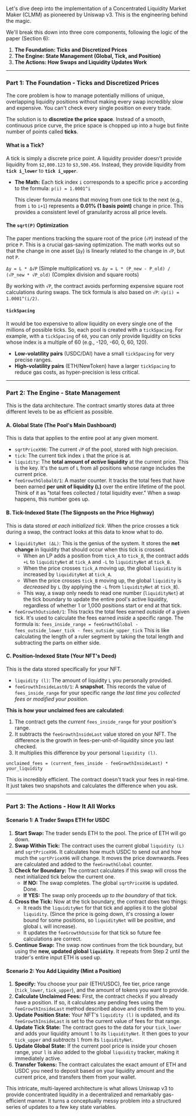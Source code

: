 Let's dive deep into the implementation of a Concentrated Liquidity Market Maker (CLMM) as pioneered by Uniswap v3. This is the engineering behind the magic.

We'll break this down into three core components, following the logic of the paper (Section 6):

1.  **The Foundation: Ticks and Discretized Prices**
2.  **The Engine: State Management (Global, Tick, and Position)**
3.  **The Actions: How Swaps and Liquidity Updates Work**

---

### Part 1: The Foundation - Ticks and Discretized Prices

The core problem is how to manage potentially millions of unique, overlapping liquidity positions without making every swap incredibly slow and expensive. You can't check every single position on every trade.

The solution is to **discretize the price space**. Instead of a smooth, continuous price curve, the price space is chopped up into a huge but finite number of points called **ticks**.

#### What is a Tick?

A tick is simply a discrete price point. A liquidity provider doesn't provide liquidity from `$2,800.123` to `$3,500.456`. Instead, they provide liquidity from **`tick i_lower`** to **`tick i_upper`**.

*   **The Math:** Each tick index `i` corresponds to a specific price `p` according to the formula:
    `p(i) = 1.0001^i`

    This clever formula means that moving from one tick to the next (e.g., from `i` to `i+1`) represents a **0.01% (1 basis point)** change in price. This provides a consistent level of granularity across all price levels.

#### The `sqrt(P)` Optimization

The paper mentions tracking the square root of the price (`√P`) instead of the price `P`. This is a crucial gas-saving optimization. The math works out so that the change in one asset (`Δy`) is linearly related to the change in `√P`, but not `P`.

`Δy = L * Δ√P` (Simple multiplication)
vs.
`Δy = L * (P_new - P_old) / (√P_new * √P_old)` (Complex division and square roots)

By working with `√P`, the contract avoids performing expensive square root calculations during swaps. The tick formula is also based on `√P`: `√p(i) = 1.0001^(i/2)`.

#### `tickSpacing`

It would be too expensive to allow liquidity on every single one of the millions of possible ticks. So, each pool is created with a `tickSpacing`. For example, with a `tickSpacing` of `60`, you can only provide liquidity on ticks whose index is a multiple of 60 (e.g., -120, -60, 0, 60, 120).

*   **Low-volatility pairs** (USDC/DAI) have a small `tickSpacing` for very precise ranges.
*   **High-volatility pairs** (ETH/NewToken) have a larger `tickSpacing` to reduce gas costs, as hyper-precision is less critical.

---

### Part 2: The Engine - State Management

This is the data architecture. The contract smartly stores data at three different levels to be as efficient as possible.

#### A. Global State (The Pool's Main Dashboard)

This is data that applies to the entire pool at any given moment.
*   `sqrtPriceX96`: The current `√P` of the pool, stored with high precision.
*   `tick`: The current tick index `i` that the price is at.
*   `liquidity`: The **total amount of *active* liquidity** at the current price. This is the key. It's the sum of `L` from all positions whose range includes the current price.
*   `feeGrowthGlobal0/1`: A master counter. It tracks the total fees that have been earned **per unit of liquidity (`L`)** over the entire lifetime of the pool. Think of it as "total fees collected / total liquidity ever." When a swap happens, this number goes up.

#### B. Tick-Indexed State (The Signposts on the Price Highway)

This is data stored *at each initialized tick*. When the price crosses a tick during a swap, the contract looks at this data to know what to do.
*   `liquidityNet (ΔL)`: This is the genius of the system. It stores the **net change** in liquidity that should occur when this tick is crossed.
    *   When an LP adds a position from `tick_A` to `tick_B`, the contract adds `+L` to `liquidityNet` at `tick_A` and `-L` to `liquidityNet` at `tick_B`.
    *   When the price crosses `tick_A` moving up, the global `liquidity` is increased by `liquidityNet` at `tick_A`.
    *   When the price crosses `tick_B` moving up, the global `liquidity` is *decreased* by `L` (by applying the `-L` from `liquidityNet` at `tick_B`).
    *   This way, a swap only needs to read one number (`liquidityNet`) at the tick boundary to update the entire pool's active liquidity, regardless of whether 1 or 1,000 positions start or end at that tick.
*   `feeGrowthOutside0/1`: This tracks the total fees earned *outside* of a given tick. It's used to calculate the fees earned *inside* a specific range. The formula is:
    `fees_inside_range = feeGrowthGlobal - fees_outside_lower_tick - fees_outside_upper_tick`
    This is like calculating the length of a ruler segment by taking the total length and subtracting the parts on either side.

#### C. Position-Indexed State (Your NFT's Deed)

This is the data stored specifically for your NFT.
*   `liquidity (l)`: The amount of liquidity `L` you personally provided.
*   `feeGrowthInsideLast0/1`: A **snapshot**. This records the value of `fees_inside_range` for your specific range *the last time you collected fees or modified your position*.

**This is how your unclaimed fees are calculated:**

1.  The contract gets the *current* `fees_inside_range` for your position's range.
2.  It subtracts the `feeGrowthInsideLast` value stored on your NFT. The difference is the growth in fees-per-unit-of-liquidity since you last checked.
3.  It multiplies this difference by your personal `liquidity (l)`.

`unclaimed_fees = (current_fees_inside - feeGrowthInsideLast) * your_liquidity`

This is incredibly efficient. The contract doesn't track your fees in real-time. It just takes two snapshots and calculates the difference when you ask.

---

### Part 3: The Actions - How It All Works

#### Scenario 1: A Trader Swaps ETH for USDC

1.  **Start Swap:** The trader sends ETH to the pool. The price of ETH will go down.
2.  **Swap Within Tick:** The contract uses the current global `liquidity (L)` and `sqrtPriceX96`. It calculates how much USDC to send out and how much the `sqrtPriceX96` will change. It moves the price downwards. Fees are calculated and added to the `feeGrowthGlobal` counter.
3.  **Check for Boundary:** The contract calculates if this swap will cross the next initialized tick below the current one.
    *   **If NO:** The swap completes. The global `sqrtPriceX96` is updated. Done.
    *   **If YES:** The swap only proceeds *up to the boundary* of that tick.
4.  **Cross the Tick:** Now at the tick boundary, the contract does two things:
    *   It reads the `liquidityNet` for that tick and applies it to the global `liquidity`. (Since the price is going down, it's crossing a lower bound for some positions, so `liquidityNet` will be positive, and global `L` will increase).
    *   It updates the `feeGrowthOutside` for that tick so future fee calculations are correct.
5.  **Continue Swap:** The swap now continues from the tick boundary, but using the **new, updated global `liquidity`**. It repeats from Step 2 until the trader's entire input ETH is used up.

#### Scenario 2: You Add Liquidity (Mint a Position)

1.  **Specify:** You choose your pair (ETH/USDC), fee tier, price range (`tick_lower`, `tick_upper`), and the amount of tokens you want to provide.
2.  **Calculate Unclaimed Fees:** First, the contract checks if you already have a position. If so, it calculates any pending fees using the `feeGrowthInsideLast` method described above and credits them to you.
3.  **Update Position State:** Your NFT's `liquidity (l)` is updated, and its `feeGrowthInsideLast` is set to the current value of fees for that range.
4.  **Update Tick State:** The contract goes to the data for your `tick_lower` and adds your liquidity amount `l` to its `liquidityNet`. It then goes to your `tick_upper` and *subtracts* `l` from its `liquidityNet`.
5.  **Update Global State:** If the current pool price is inside your chosen range, your `l` is also added to the global `liquidity` tracker, making it immediately active.
6.  **Transfer Tokens:** The contract calculates the exact amount of ETH and USDC you need to deposit based on your liquidity amount and the current price, and transfers them from your wallet.

This intricate, multi-layered architecture is what allows Uniswap v3 to provide concentrated liquidity in a decentralized and remarkably gas-efficient manner. It turns a conceptually messy problem into a structured series of updates to a few key state variables.
